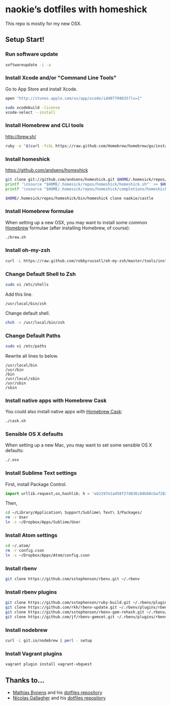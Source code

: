 # naokie’s dotfiles with homeshick

This repo is mostly for my new OSX.

## Setup Start!

### Run software update

```bash
softwareupdate -i -a
```

### Install Xcode and/or "Command Line Tools"

Go to App Store and install Xcode.

```bash
open "http://itunes.apple.com/us/app/xcode/id497799835?ls=1"
```

```bash
sudo xcodebuild -license
xcode-select --install
```

### Install Homebrew and CLI tools

http://brew.sh/

```bash
ruby -e "$(curl -fsSL https://raw.github.com/Homebrew/homebrew/go/install)"
```

### Install homeshick

https://github.com/andsens/homeshick

```bash
git clone git://github.com/andsens/homeshick.git $HOME/.homesick/repos/homeshick
printf '\nsource "$HOME/.homesick/repos/homeshick/homeshick.sh"' >> $HOME/.bashrc
printf '\nsource "$HOME/.homesick/repos/homeshick/completions/homeshick-completion.bash"' >> $HOME/.bashrc
```

```bash
$HOME/.homesick/repos/homeshick/bin/homeshick clone naokie/castle
```

### Install Homebrew formulae

When setting up a new OSX, you may want to install some common [Homebrew](http://brew.sh/) formulae (after installing Homebrew, of course):

```bash
./brew.sh
```

### Install oh-my-zsh

```bash
curl -L https://raw.github.com/robbyrussell/oh-my-zsh/master/tools/install.sh | sh
```

### Change Default Shell to Zsh

```bash
sudo vi /etc/shells
```

Add this line.

```
/usr/local/bin/zsh
```

Change default shell.

```bash
chsh -s /usr/local/bin/zsh
```

### Change Default Paths

```bash
sudo vi /etc/paths
```

Rewrite all lines to below.

```
/usr/local/bin
/usr/bin
/bin
/usr/local/sbin
/usr/sbin
/sbin
```

### Install native apps with Homebrew Cask

You could also install native apps with [Homebrew Cask](http://caskroom.io/):

```bash
./cask.sh
```

### Sensible OS X defaults

When setting up a new Mac, you may want to set some sensible OS X defaults:

```bash
./.osx
```

### Install Sublime Text settings

First, install Package Control.

```python
import urllib.request,os,hashlib; h = 'eb2297e1a458f27d836c04bb0cbaf282' + 'd0e7a3098092775ccb37ca9d6b2e4b7d'; pf = 'Package Control.sublime-package'; ipp = sublime.installed_packages_path(); urllib.request.install_opener( urllib.request.build_opener( urllib.request.ProxyHandler()) ); by = urllib.request.urlopen( 'http://packagecontrol.io/' + pf.replace(' ', '%20')).read(); dh = hashlib.sha256(by).hexdigest(); print('Error validating download (got %s instead of %s), please try manual install' % (dh, h)) if dh != h else open(os.path.join( ipp, pf), 'wb' ).write(by)
```

Then,

```bash
cd ~/Library/Application\ Support/Sublime\ Text\ 3/Packages/
rm -r User
ln -s ~/Dropbox/Apps/Sublime/User
```

### Install Atom settings

```bash
cd ~/.atom/
rm -r config.cson
ln -s ~/Dropbox/Apps/Atom/config.cson
```

### Install rbenv

```bash
git clone https://github.com/sstephenson/rbenv.git ~/.rbenv
```

### Install rbenv plugins

```bash
git clone https://github.com/sstephenson/ruby-build.git ~/.rbenv/plugins/ruby-build
git clone https://github.com/rkh/rbenv-update.git ~/.rbenv/plugins/rbenv-update
git clone https://github.com/sstephenson/rbenv-gem-rehash.git ~/.rbenv/plugins/rbenv-gem-rehash
git clone https://github.com/jf/rbenv-gemset.git ~/.rbenv/plugins/rbenv-gemset
```

### Install nodebrew

```bash
curl -L git.io/nodebrew | perl - setup
```

### Install Vagrant plugins

```bash
vagrant plugin install vagrant-vbguest

```

## Thanks to…

* [Mathias Bynens](http://mathiasbynens.be/) and his [dotfiles repository](https://github.com/mathiasbynens/dotfiles)
* [Nicolas Gallagher](http://nicolasgallagher.com/) and his [dotfiles repository](https://github.com/necolas/dotfiles)
